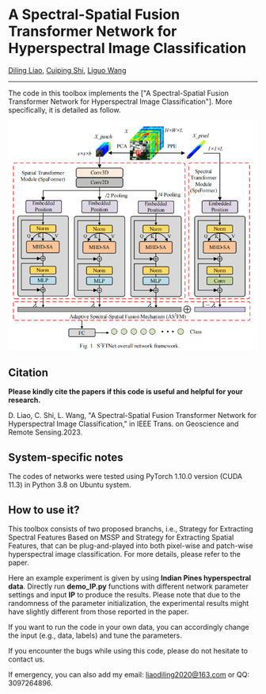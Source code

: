 # A Spectral-Spatial Fusion Transformer Network for Hyperspectral Image Classification

[Diling Liao](liaodiling2020@163.com), [Cuiping Shi](scp1980@126.com), [Liguo Wang]( wangliguo@hrbeu.edu.cn)
___________

The code in this toolbox implements the ["A Spectral-Spatial Fusion Transformer Network for Hyperspectral Image Classification"]. More specifically, it is detailed as follow.

![alt text](./S2FTNet.PNG)

Citation
---------------------

**Please kindly cite the papers if this code is useful and helpful for your research.**

D. Liao, C. Shi, L. Wang, "A Spectral-Spatial Fusion Transformer Network for Hyperspectral Image Classification," in IEEE Trans. on Geoscience and Remote Sensing.2023.
    
System-specific notes
---------------------
The codes of networks were tested using PyTorch 1.10.0 version (CUDA 11.3) in Python 3.8 on Ubuntu system.

How to use it?
---------------------
This toolbox consists of two proposed branchs, i.e., Strategy for Extracting Spectral Features Based on MSSP and Strategy for Extracting Spatial Features, that can be plug-and-played into both pixel-wise and patch-wise hyperspectral image classification. For more details, please refer to the paper.

Here an example experiment is given by using **Indian Pines hyperspectral data**. Directly run **demo_IP.py** functions with different network parameter settings and input **IP** to produce the results. Please note that due to the randomness of the parameter initialization, the experimental results might have slightly different from those reported in the paper.

If you want to run the code in your own data, you can accordingly change the input (e.g., data, labels) and tune the parameters.

If you encounter the bugs while using this code, please do not hesitate to contact us.

If emergency, you can also add my email: liaodiling2020@163.com or QQ: 3097264896.
